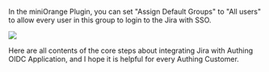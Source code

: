 <IntegrationDetailCard title="设置用户分组">

In the miniOrange Plugin, you can set "Assign Default Groups" to "All users" to allow every user in this group to login to the Jira with SSO.

![](~@imagesZhCn/integration/jira/step4.png)

Here are all contents of the core steps about integrating Jira with Authing OIDC Application, and I hope it is helpful for every Authing Customer.

</IntegrationDetailCard>
